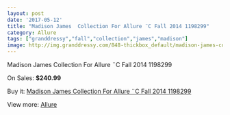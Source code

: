 ```yaml
---
layout: post
date: '2017-05-12'
title: "Madison James  Collection For Allure ¨C Fall 2014 1198299"
category: Allure
tags: ["granddressy","fall","collection","james","madison"]
image: http://img.granddressy.com/848-thickbox_default/madison-james-collection-for-allure-c-fall-2014-1198299.jpg
---
```

Madison James  Collection For Allure ¨C Fall 2014 1198299

On Sales: **$240.99**
<a href="https://www.granddressy.com/en/allure/655-madison-james-collection-for-allure-c-fall-2014-1198299.html"><amp-img layout="responsive" width="600" height="600" src="//img.granddressy.com/848-thickbox_default/madison-james-collection-for-allure-c-fall-2014-1198299.jpg" alt="Madison James  Collection For Allure ¨C Fall 2014 1198299 0" /></a>

Buy it: [Madison James  Collection For Allure ¨C Fall 2014 1198299](https://www.granddressy.com/en/allure/655-madison-james-collection-for-allure-c-fall-2014-1198299.html "Madison James  Collection For Allure ¨C Fall 2014 1198299")

View more: [Allure](https://www.granddressy.com/en/29-allure "Allure")
